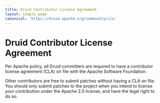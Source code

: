 ```yaml
---
title: Druid Contributor License Agreement
layout: simple_page
canonical: 'https://druid.apache.org/community/cla'
---
```


# Druid Contributor License Agreement

Per Apache policy, all Druid committers are required to have a contributor license agreement (CLA) on file with
the Apache Software Foundation.

Other contributors are free to submit patches without having a CLA on file. You should only submit patches to the
project when you intend to license your contribution under the Apache 2.0 license, and have the legal right to do so.
